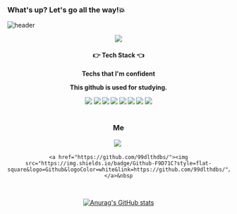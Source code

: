### What's up? Let's go all the way!💥

![header](https://capsule-render.vercel.app/api?type=Waving&color=0:87ceeb,100:87ceeb&fontColor=fff&height=300&section=header&text=bang-star&fontSize=90&animation=fadeIn&fontAlignY=42)

<p align="center">
  <a href="https://hits.seeyoufarm.com"><img src="https://hits.seeyoufarm.com/api/count/incr/badge.svg?url=https://github.com/bang-star&count_bg=%23ED6DA3&title_bg=%2386757E&icon=github.svg&icon_color=%23E1DEDE&title=hits&edge_flat=false"/></a>
</p>


<div align=center>
  <h4>👉 Tech Stack 👈<h4>
    <p>Techs that I'm confident</p>
    <p>This github is used for studying.</p>
  
  <div class="badge">
   <img src="https://img.shields.io/badge/JAVA-ff9500?style=flat-square&logo=CoffeeScript&logoColor=white"/>
   <img src="https://img.shields.io/badge/Spring-6DB33F?style=flat-square&logo=Spring&logoColor=white"/>
   <img src="https://img.shields.io/badge/Springboot-6DB33F?style=flat-square&logo=Springboot&logoColor=white"/>
    <img src="https://img.shields.io/badge/mysql-4479A1?style=flat-square&logo=mysql&logoColor=white"/>
    <img src="https://img.shields.io/badge/Redis-DC382D?style=flat-square&logo=Redis&logoColor=white"/>
    <img src="https://img.shields.io/badge/aws-FF9900?style=flat-square&logo=AmazonAWS&logoColor=white"/>
    <img src="https://img.shields.io/badge/linux-F9D71C?style=flat-square&logo=linux&logoColor=white"/>
    <img src="https://img.shields.io/badge/Github-F9D71C?style=flat-square&logo=Github&logoColor=white"/>
  </div>

<br />
    
<h3 align="center">  Me  </h3>
  <p align="center">
    <a href="https://to-be-a-artist.tistory.com/"><img src="https://img.shields.io/badge/Tistory-ff9500?style=flat-square&logo=Tistory&logoColor=white&link=https://to-be-a-artist.tistory.com/"/></a>&nbsp
    
    <a href="https://github.com/99dlthdbs/"><img src="https://img.shields.io/badge/Github-F9D71C?style=flat-square&logo=Github&logoColor=white&link=https://github.com/99dlthdbs/"/></a>&nbsp
  </p>
<br>
    
[![Anurag's GitHub stats](https://github-readme-stats.vercel.app/api?username=bang-star&show_icons=true&theme=dracula)](https://github.com/anuraghazra/github-readme-stats)
</div>
